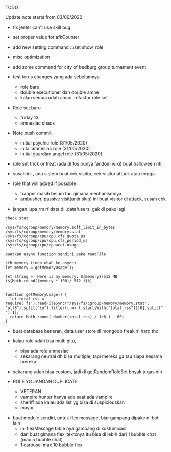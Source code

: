 TODO

Update note starts from 03/06/2020
- fix jester can't use skill bug
- set proper value for afkCounter
- add new setting command : /set show_role
- misc optimization
- add some command for city of bedburg group turnament event

- test terus changes yang ada sebelumnya
  - role baru,
  - double executioner dan double amne
  - kalau semua udah aman, refactor role set

- Role set baru
  - friday 13
  - amnesiac chaos
  
- Note push commit
  - initial psychic role (31/05/2020)
  - inital amnesiac role (31/05/2020)
  - initial guardian angel role (31/05/2020)

- role set trick or treat (ada di tos punya fandom wiki) buat halloween ntr

- susah ini , ada sistem buat cek visitor, cek visitor attack atau engga.
- role that will added if possible :
  - trapper masih belum tau gimana mechanismnya
  - ambusher, passive visit(anjir skip) ini buat visitor di attack, susah cok

- jangan lupa rm rf data di .data/users, gak di pake lagi

```
check stat

/sys/fs/cgroup/memory/memory.soft_limit_in_bytes
/sys/fs/cgroup/memory/memory.stat
/sys/fs/cgroup/cpu/cpu.cfs_quota_us
/sys/fs/cgroup/cpu/cpu.cfs_period_us
/sys/fs/cgroup/cpu/cpuacct.usage

buatkan async function sendiri pake readFile

cth memory (todo ubah ke async)
let memory = getMemoryUsage();

let string = `Here is my memory: ${memory}/512 MB (${Math.round((memory * 100)/ 512 )}%)`


function getMemoryUsage() {
  let total_rss = require('fs').readFileSync("/sys/fs/cgroup/memory/memory.stat", "utf8").split("\n").filter(l => l.startsWith("total_rss"))[0].split(" ")[1]; 
  return Math.round( Number(total_rss) / 1e6 ) - 60;
}
```

- buat database beneran, data user store di mongodb freakin' hard tho
- kalau role udah bsa multi gitu,
  - bisa ada role amnesiac
  - sekarang neutral dh bisa multiple, tapi mereka ga tau siapa sesama mereka
- sekarang udah bisa custom, jadi di getRandomRoleSet bnyak tugas nih

- ROLE YG JANGAN DUPLICATE
  - VETERAN
  - vampire hunter hanya ada saat ada vampire
  - sheriff ada kalau ada list yg bisa di suspiciouskan
  - mayor

* buat module sendiri, untuk flex message, biar gampang dipake di bot lain
  - ini flexMessage table nya gampang di kostumisasi
  - dan buat gimana flex_textxnya itu bisa di lebih dari 1 bubble chat (max 5 bubble chat)
  - 1 carousel max 10 bubble flex
